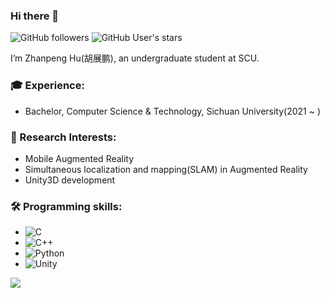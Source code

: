 ### Hi there 👋 


![GitHub followers](https://img.shields.io/github/followers/LucasQAQ?logo=Github) ![GitHub User's stars](https://img.shields.io/github/stars/LucasQAQ?affiliations=OWNER%2CCOLLABORATOR&label=all%20stars&logo=Github)

I’m Zhanpeng Hu(胡展鹏), an undergraduate student at SCU. 

### 🎓 Experience:
 - Bachelor, Computer Science & Technology, Sichuan University(2021 ~ )
### 🔭 Research Interests:
 - Mobile Augmented Reality 
 - Simultaneous localization and mapping(SLAM) in Augmented Reality
 - Unity3D development
### 🛠️ Programming skills:
 - ![C](https://img.shields.io/badge/-C-000?&logo=C)
 - ![C++](https://img.shields.io/badge/-C++-000?&logo=c%2b%2b&logoColor=00599C)
 - ![Python](https://img.shields.io/badge/-Python-000?&logo=Python)
 - ![Unity](https://img.shields.io/badge/-Unity-000?&logo=Unity)

<a href="https://github.com/LucasQAQ"><img align='center' src="https://github-readme-stats.vercel.app/api?username=LucasQAQ&hide_title=true&hide_border=true&show_icons=true&include_all_commits=true&count_private=true&line_height=21&text_color=000&icon_color=000&bg_color=0,ea6161,ffc64d,fffc4d,52fa5a&theme=graywhite" /></a>
